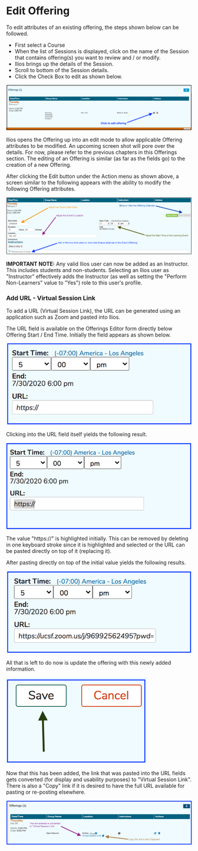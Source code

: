 # Edit Offering

To edit attributes of an existing offering, the steps shown below can be followed.

* First select a Course
* When the list of Sessions is displayed, click on the name of the Session that contains offering(s) you want to review and / or modify.
* Ilios brings up the details of the Session.
* Scroll to bottom of the Session details.
* Click the Check Box to edit as shown below.

![Edit Offering](../../.gitbook/assets/rweditoffering1.png)

Ilios opens the Offering up into an edit mode to allow applicable Offering attributes to be modified. An upcoming screen shot will pore over the details. For now, please refer to the previous chapters in this Offerings section. The editing of an Offering is similar (as far as the fields go) to the creation of a new Offering.

After clicking the Edit button under the Action menu as shown above, a screen similar to the following appears with the ability to modify the following Offering attributes.

![](../../.gitbook/assets/rweditoffering2.png)

**IMPORTANT NOTE:** Any valid Ilios user can now be added as an Instructor. This includes students and non-students. Selecting an Ilios user as "Instructor" effectively adds the Instructor (as well as setting the "Perform Non-Learners" value to "Yes") role to this user's profile.

### Add URL - Virtual Session Link

To add a URL (Virtual Session Link), the URL can be generated using an application such as Zoom and pasted into llios.&#x20;

The URL field is available on the Offerings Editor form directly below Offering Start / End Time. Initially the field appears as shown below.

![](../../.gitbook/assets/url1.png)

Clicking into the URL field itself yields the following result.

![](../../.gitbook/assets/url2.png)

The value "https://" is highlighted initially. This can be removed by deleting in one keyboard stroke since it is highlighted and selected or the URL can be pasted directly on top of it (replacing it).

After pasting directly on top of the initial value yields the following results.

![After the URL is Pasted In](../../.gitbook/assets/url3.png)

All that is left to do now is update the offering with this newly added information.

![Save to Update the Offering](../../.gitbook/assets/urlsave.png)

Now that this has been added, the link that was pasted into the URL fields gets converted (for display and usability purposes) to "Virtual Session Link". There is also a "Copy" link if it is desired to have the full URL available for pasting or re-posting elsewhere.&#x20;

![After Save](../../.gitbook/assets/url4.png)
